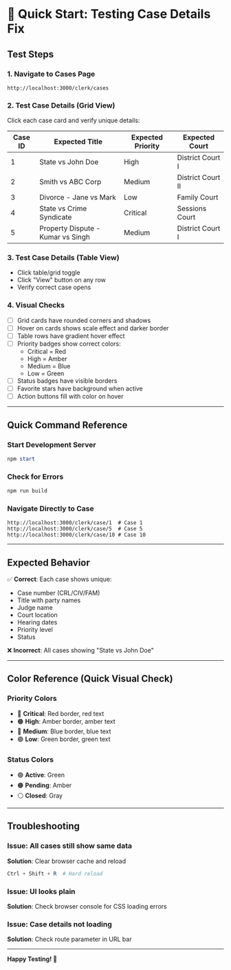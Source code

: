 # 🚀 Quick Start: Testing Case Details Fix

## Test Steps

### 1. Navigate to Cases Page
```
http://localhost:3000/clerk/cases
```

### 2. Test Case Details (Grid View)
Click each case card and verify unique details:

| Case ID | Expected Title | Expected Priority | Expected Court |
|---------|---------------|------------------|----------------|
| 1 | State vs John Doe | High | District Court I |
| 2 | Smith vs ABC Corp | Medium | District Court II |
| 3 | Divorce - Jane vs Mark | Low | Family Court |
| 4 | State vs Crime Syndicate | Critical | Sessions Court |
| 5 | Property Dispute - Kumar vs Singh | Medium | District Court I |

### 3. Test Case Details (Table View)
- Click table/grid toggle
- Click "View" button on any row
- Verify correct case opens

### 4. Visual Checks
- [ ] Grid cards have rounded corners and shadows
- [ ] Hover on cards shows scale effect and darker border
- [ ] Table rows have gradient hover effect
- [ ] Priority badges show correct colors:
  - Critical = Red
  - High = Amber
  - Medium = Blue
  - Low = Green
- [ ] Status badges have visible borders
- [ ] Favorite stars have background when active
- [ ] Action buttons fill with color on hover

---

## Quick Command Reference

### Start Development Server
```powershell
npm start
```

### Check for Errors
```powershell
npm run build
```

### Navigate Directly to Case
```
http://localhost:3000/clerk/case/1  # Case 1
http://localhost:3000/clerk/case/5  # Case 5
http://localhost:3000/clerk/case/10 # Case 10
```

---

## Expected Behavior

✅ **Correct**: Each case shows unique:
- Case number (CRL/CIV/FAM)
- Title with party names
- Judge name
- Court location
- Hearing dates
- Priority level
- Status

❌ **Incorrect**: All cases showing "State vs John Doe"

---

## Color Reference (Quick Visual Check)

### Priority Colors
- 🔴 **Critical**: Red border, red text
- 🟠 **High**: Amber border, amber text
- 🔵 **Medium**: Blue border, blue text
- 🟢 **Low**: Green border, green text

### Status Colors
- 🟢 **Active**: Green
- 🟠 **Pending**: Amber
- ⚪ **Closed**: Gray

---

## Troubleshooting

### Issue: All cases still show same data
**Solution**: Clear browser cache and reload
```powershell
Ctrl + Shift + R  # Hard reload
```

### Issue: UI looks plain
**Solution**: Check browser console for CSS loading errors

### Issue: Case details not loading
**Solution**: Check route parameter in URL bar

---

**Happy Testing! 🎉**
